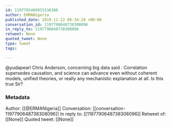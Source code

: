 ```yaml
---
id: 1197795469931536386
author: ERMANigeria
published_date: 2019-11-22 08:34:28 +00:00
conversation_id: 1197790648738308096
in_reply_to: 1197790648738308096
retweet: None
quoted_tweet: None
type: tweet
tags:

---
```


@yudapearl Chris Anderson, concerning big data said : Correlation supersedes causation,and science can advance even without coherent models, unified theories, or really any mechanisticexplanation at all. Is this true Sir?

### Metadata

Author: [[@ERMANigeria]]
Conversation: [[conversation-1197790648738308096]]
In reply to: [[1197790648738308096]]
Retweet of: [[None]]
Quoted tweet: [[None]]
